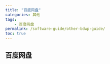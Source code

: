 ```yaml
---
title: "百度网盘"
categories: 其他
tags:
    - 百度网盘
permalink: /software-guide/other-bdwp-guide/
toc: true
---
```


## 百度网盘








